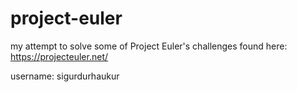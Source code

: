 # project-euler

my attempt to solve some of Project Euler's challenges found here: https://projecteuler.net/

username: sigurdurhaukur
